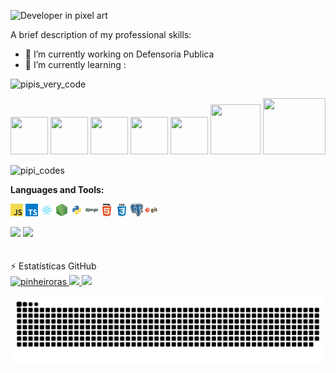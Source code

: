 ![Developer in pixel art](https://camo.githubusercontent.com/deb3dfb62bf6c11cdb41b1a4ddf18cd2f73fc01b2b05b6f17955ca6b4e31cb5a/68747470733a2f2f6d69722d73332d63646e2d63662e626568616e63652e6e65742f70726f6a6563745f6d6f64756c65732f66732f32326232323238373630323532332e356462643239303831353631642e676966)

A brief description of my professional skills:

- 🔭 I’m currently working on Defensoria Publica
- 🌱 I’m currently learning :

![pipis_very_code](https://img.etimg.com/thumb/width-1200,height-900,imgsize-638053,resizemode-75,msid-84146083/prime/technology-and-startups/booting-up-developer-economy-how-tech-startups-are-helping-coders-build-and-test-software-faster.jpg)

<img src="https://cdn.jsdelivr.net/gh/devicons/devicon/icons/python/python-original-wordmark.svg" width="60" height="60"/> <img src="https://cdn.jsdelivr.net/npm/programming-languages-logos@0.0.3/src/java/java.svg" width="60" height="60"/> <img src="https://cdn.jsdelivr.net/gh/devicons/devicon/icons/javascript/javascript-original.svg" width="60" height="60"/> <img src="https://cdn.jsdelivr.net/gh/devicons/devicon/icons/html5/html5-original-wordmark.svg" width="60" height="60"/> <img src="https://cdn.jsdelivr.net/gh/devicons/devicon/icons/css3/css3-original-wordmark.svg" width="60" height="60"/> <img src="https://cdn.jsdelivr.net/gh/devicons/devicon/icons/mysql/mysql-original-wordmark.svg" width="80" height="80"/> <img src="https://webme.ie/wp-content/uploads/2019/08/How-to-run-a-python-django-app-in-docker.png" width="100" height="90"/> 


![pipi_codes](https://media1.giphy.com/media/iIqmM5tTjmpOB9mpbn/giphy.gif?cid=6c09b9529wymm9m561ueht0vsehl196d73mpjtc13ojidvll&ep=v1_internal_gif_by_id&rid=giphy.gif&ct=g)

**Languages and Tools:**  

<code><img height="20" src="https://raw.githubusercontent.com/github/explore/80688e429a7d4ef2fca1e82350fe8e3517d3494d/topics/javascript/javascript.png"></code>
<code><img height="20" src="https://raw.githubusercontent.com/github/explore/80688e429a7d4ef2fca1e82350fe8e3517d3494d/topics/typescript/typescript.png"></code>
<code><img height="20" src="https://raw.githubusercontent.com/github/explore/80688e429a7d4ef2fca1e82350fe8e3517d3494d/topics/react/react.png"></code>
<code><img height="20" src="https://raw.githubusercontent.com/github/explore/80688e429a7d4ef2fca1e82350fe8e3517d3494d/topics/nodejs/nodejs.png"></code>
<code><img height="20" src="https://raw.githubusercontent.com/github/explore/80688e429a7d4ef2fca1e82350fe8e3517d3494d/topics/python/python.png"></code>
<code><img height="20" src="https://raw.githubusercontent.com/github/explore/80688e429a7d4ef2fca1e82350fe8e3517d3494d/topics/django/django.png"></code>
<code><img height="20" src="https://raw.githubusercontent.com/github/explore/80688e429a7d4ef2fca1e82350fe8e3517d3494d/topics/html/html.png"></code>
<code><img height="20" src="https://raw.githubusercontent.com/github/explore/80688e429a7d4ef2fca1e82350fe8e3517d3494d/topics/css/css.png"></code>
<code><img height="20" src="https://raw.githubusercontent.com/github/explore/80688e429a7d4ef2fca1e82350fe8e3517d3494d/topics/postgresql/postgresql.png"></code>
<code><img height="20" src="https://raw.githubusercontent.com/github/explore/80688e429a7d4ef2fca1e82350fe8e3517d3494d/topics/git/git.png"></code>

<div>
<a href = "mailto:pinheiro.ras@gmail.com"><img src="https://img.shields.io/badge/Gmail-D14836?style=for-the-badge&logo=gmail&logoColor=white" target="_blank"></a>
<a href="https://www.linkedin.com/in/raimundo-alves-de-sousa-9b4aa4a3/" target="_blank"><img src="https://img.shields.io/badge/-LinkedIn-%230077B5?style=for-the-badge&logo=linkedin&logoColor=white" target="_blank"></a>   
</div>  
<br />
<br />
⚡ Estatísticas GitHub
<div>
<a href="https://github.com/seu-usuário-aqui">
<img height="140em" src="https://github-readme-streak-stats.herokuapp.com/?user=pinheiroras&theme=onedark" alt="pinheiroras" />
<img height="140em" src="https://github-readme-stats.vercel.app/api/top-langs/?username=pinheiroras&layout=compact&langs_count=7&theme=dracula"/>
<img height="140em" src="https://github-readme-stats.vercel.app/api?username=pinheiroras&show_icons=true&theme=dracula&include_all_commits=true&count_private=true"/>
</div>
<div align="center">
  
![](https://github.com/Platane/snk/raw/output/github-contribution-grid-snake.svg)
  
</div>
